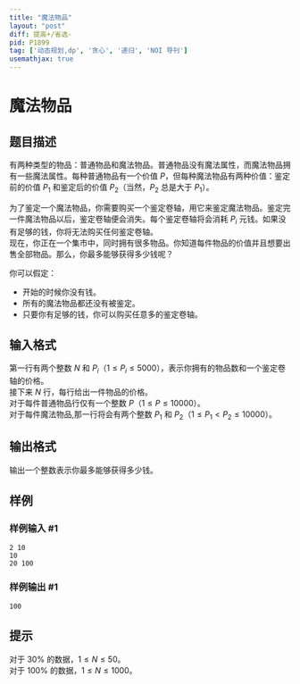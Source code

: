 ```yaml
---
title: "魔法物品"
layout: "post"
diff: 提高+/省选-
pid: P1899
tag: ['动态规划,dp', '贪心', '递归', 'NOI 导刊']
usemathjax: true
---
```


# 魔法物品
## 题目描述


有两种类型的物品：普通物品和魔法物品。普通物品没有魔法属性，而魔法物品拥有一些魔法属性。每种普通物品有一个价值 $P$，但每种魔法物品有两种价值：鉴定前的价值 $P_1$ 和鉴定后的价值 $P_2$（当然，$P_2$ 总是大于 $P_1$）。

为了鉴定一个魔法物品，你需要购买一个鉴定卷轴，用它来鉴定魔法物品。鉴定完一件魔法物品以后，鉴定卷轴便会消失。每个鉴定卷轴将会消耗 $P_i$ 元钱。如果没有足够的钱，你将无法购买任何鉴定卷轴。    
现在，你正在一个集市中，同时拥有很多物品。你知道每件物品的价值并且想要出售全部物品。那么，你最多能够获得多少钱呢？

你可以假定：

- 开始的时候你没有钱。
- 所有的魔法物品都还没有被鉴定。
- 只要你有足够的钱，你可以购买任意多的鉴定卷轴。
## 输入格式

第一行有两个整数 $N$ 和 $P_i$（$1 \le P_i \le 5000$），表示你拥有的物品数和一个鉴定卷轴的价格。  
接下来 $N$ 行，每行给出一件物品的价格。  
对于每件普通物品行仅有一个整数 $P$（$1 \le P \le 10000$）。  
对于每件魔法物品,那一行将会有两个整数 $P_1$ 和 $P_2$（$1 \le P_1 < P_2 \le 10000$）。
## 输出格式

输出一个整数表示你最多能够获得多少钱。
## 样例

### 样例输入 #1
```
2 10
10
20 100

```
### 样例输出 #1
```
100

```
## 提示

对于 $30\%$ 的数据，$1\le N \le 50$。  
对于 $100\%$ 的数据，$1 \le N \le 1000$。
